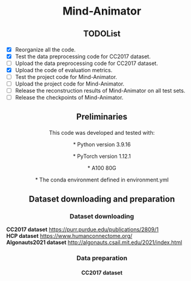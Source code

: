 # <p align="center"> Mind-Animator </p>
## <p align="center"> TODOList </p>
- [x] Reorganize all the code.
- [x] Test the data preprocessing code for CC2017 dataset.
- [ ] Upload the data preprocessing code for CC2017 dataset.
- [x] Upload the code of evaluation metrics.
- [ ] Test the project code for Mind-Animator.
- [ ] Upload the project code for Mind-Animator.
- [ ] Release the reconstruction results of Mind-Animator on all test sets.
- [ ] Release the checkpoints of Mind-Animator.

## <p align="center">  Preliminaries  </p> 
<p align="center"> This code was developed and tested with: </p> 

<p align="center"> *  Python version 3.9.16 </p> 
<p align="center"> *  PyTorch version 1.12.1 </p> 
<p align="center"> *  A100 80G </p> 
<p align="center"> *  The conda environment defined in environment.yml </p> 

## <p align="center">  Dataset downloading and preparation </p> 

### <p align="center">  Dataset downloading </p> 

**CC2017  dataset** https://purr.purdue.edu/publications/2809/1  <br>
**HCP dataset** https://www.humanconnectome.org/  <br>
**Algonauts2021 dataset** http://algonauts.csail.mit.edu/2021/index.html  <br>

### <p align="center">  Data preparation </p> 
#### <p align="center">  CC2017  dataset </p> 






















